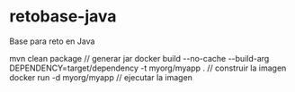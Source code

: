 # retobase-java
Base para reto en Java

mvn clean package // generar jar
docker build --no-cache --build-arg DEPENDENCY=target/dependency -t myorg/myapp .   // construir la imagen
docker run -d myorg/myapp   // ejecutar la imagen
 
